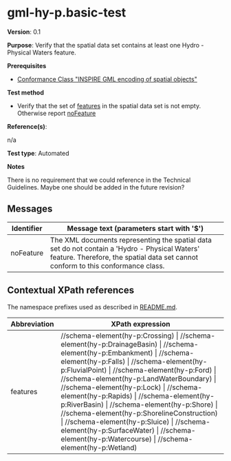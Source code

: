 # gml-hy-p.basic-test

**Version**: 0.1

**Purpose**: Verify that the spatial data set contains at least one Hydro - Physical Waters feature.

**Prerequisites**

* [Conformance Class "INSPIRE GML encoding of spatial objects"](../cc-gml/README.md)

**Test method**

* Verify that the set of [features](#features) in the spatial data set is not empty. Otherwise report [noFeature](#noFeature)

**Reference(s)**: 

n/a

**Test type**: Automated

**Notes**

There is no requirement that we could reference in the Technical Guidelines. Maybe one should be added in the future revision?

## Messages

Identifier  |  Message text (parameters start with '$')
---------------------------------------------------------- | -------------------------------------------------------------------------
noFeature <a name="noFeature"/>  |  The XML documents representing the spatial data set do not contain a 'Hydro - Physical Waters' feature. Therefore, the spatial data set cannot conform to this conformance class.

## Contextual XPath references

The namespace prefixes used as described in [README.md](README.md#namespaces).

Abbreviation                                               |  XPath expression
---------------------------------------------------------- | -------------------------------------------------------------------------
features <a name="features"></a>   | //schema-element(hy-p:Crossing) \| //schema-element(hy-p:DrainageBasin) \| //schema-element(hy-p:Embankment) \| //schema-element(hy-p:Falls) \| //schema-element(hy-p:FluvialPoint) \| //schema-element(hy-p:Ford) \| //schema-element(hy-p:LandWaterBoundary) \| //schema-element(hy-p:Lock) \| //schema-element(hy-p:Rapids) \| //schema-element(hy-p:RiverBasin) \| //schema-element(hy-p:Shore) \| //schema-element(hy-p:ShorelineConstruction) \| //schema-element(hy-p:Sluice) \| //schema-element(hy-p:SurfaceWater) \| //schema-element(hy-p:Watercourse) \| //schema-element(hy-p:Wetland) |
